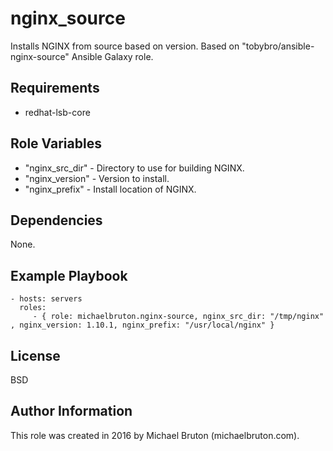 nginx_source
=========

Installs NGINX from source based on version.  Based on "tobybro/ansible-nginx-source" Ansible Galaxy role.

Requirements
------------

* redhat-lsb-core

Role Variables
--------------

* "nginx_src_dir" - Directory to use for building NGINX.
* "nginx_version" - Version to install.
* "nginx_prefix" - Install location of NGINX.

Dependencies
------------

None.

Example Playbook
----------------

    - hosts: servers
      roles:
         - { role: michaelbruton.nginx-source, nginx_src_dir: "/tmp/nginx" , nginx_version: 1.10.1, nginx_prefix: "/usr/local/nginx" }

License
-------

BSD

Author Information
------------------

This role was created in 2016 by Michael Bruton (michaelbruton.com).
